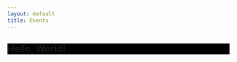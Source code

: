 ```yaml
---
layout: default
title: Events
---
```

<section class="mt-5" style="background-color:black">
  <div class="container">
    <h1>Hello, World!</h1>
  </div>
</section>